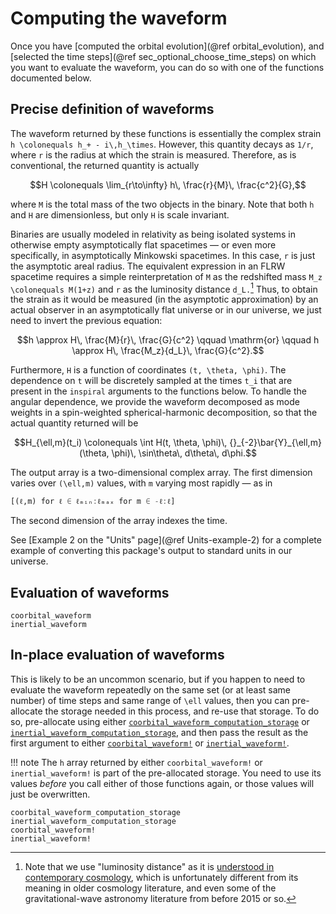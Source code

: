 # Computing the waveform

Once you have [computed the orbital evolution](@ref orbital_evolution), and
[selected the time steps](@ref sec_optional_choose_time_steps) on which you want
to evaluate the waveform, you can do so with one of the functions documented
below.

## Precise definition of waveforms

The waveform returned by these functions is essentially the complex strain ``h
\colonequals h_+ - i\,h_\times``.  However, this quantity decays as ``1/r``,
where ``r`` is the radius at which the strain is measured.  Therefore, as is
conventional, the returned quantity is actually
```math
H \colonequals \lim_{r\to\infty} h\, \frac{r}{M}\, \frac{c^2}{G},
```
where ``M`` is the total mass of the two objects in the binary.  Note that both
``h`` and ``H`` are dimensionless, but only ``H`` is scale invariant.

Binaries are usually modeled in relativity as being isolated systems in
otherwise empty asymptotically flat spacetimes — or even more specifically, in
asymptotically Minkowski spacetimes.  In this case, ``r`` is just the asymptotic
areal radius.  The equivalent expression in an FLRW spacetime requires a simple
reinterpretation of ``M`` as the redshifted mass ``M_z \colonequals M(1+z)`` and
``r`` as the luminosity distance ``d_L.``[^1]  Thus, to obtain the strain as it
would be measured (in the asymptotic approximation) by an actual observer in an
asymptotically flat universe or in our universe, we just need to invert the
previous equation:
```math
h \approx H\, \frac{M}{r}\, \frac{G}{c^2}
\qquad \mathrm{or} \qquad
h \approx H\, \frac{M_z}{d_L}\, \frac{G}{c^2}.
```

[^1]: Note that we use "luminosity distance" as it is [understood in
      contemporary cosmology](https://arxiv.org/abs/astro-ph/9905116), which is
      unfortunately different from its meaning in older cosmology literature,
      and even some of the gravitational-wave astronomy literature from before
      2015 or so.

Furthermore, ``H`` is a function of coordinates ``(t, \theta, \phi)``.  The
dependence on ``t`` will be discretely sampled at the times ``t_i`` that are
present in the `inspiral` arguments to the functions below.  To handle the
angular dependence, we provide the waveform decomposed as mode weights in a
spin-weighted spherical-harmonic decomposition, so that the actual quantity
returned will be
```math
H_{\ell,m}(t_i)
\colonequals
\int H(t, \theta, \phi)\, {}_{-2}\bar{Y}_{\ell,m}(\theta, \phi)\,
\sin\theta\, d\theta\, d\phi.
```
The output array is a two-dimensional complex array.  The first dimension varies
over ``(\ell,m)`` values, with ``m`` varying most rapidly — as in
```julia
[(ℓ,m) for ℓ ∈ ℓₘᵢₙ:ℓₘₐₓ for m ∈ -ℓ:ℓ]
```
The second dimension of the array indexes the time.

See [Example 2 on the "Units" page](@ref Units-example-2) for a complete example
of converting this package's output to standard units in our universe.

## Evaluation of waveforms

```@docs
coorbital_waveform
inertial_waveform
```

## In-place evaluation of waveforms

This is likely to be an uncommon scenario, but if you happen to need to evaluate
the waveform repeatedly on the same set (or at least same number) of time steps
and same range of ``\ell`` values, then you can pre-allocate the storage needed
in this process, and re-use that storage.  To do so, pre-allocate using either
[`coorbital_waveform_computation_storage`](@ref) or
[`inertial_waveform_computation_storage`](@ref), and then pass the result as the
first argument to either [`coorbital_waveform!`](@ref) or
[`inertial_waveform!`](@ref).

!!! note
    The `h` array returned by either `coorbital_waveform!` or
    `inertial_waveform!` is part of the pre-allocated storage.  You need to use
    its values *before* you call either of those functions again, or those
    values will just be overwritten.

```@docs
coorbital_waveform_computation_storage
inertial_waveform_computation_storage
coorbital_waveform!
inertial_waveform!
```
